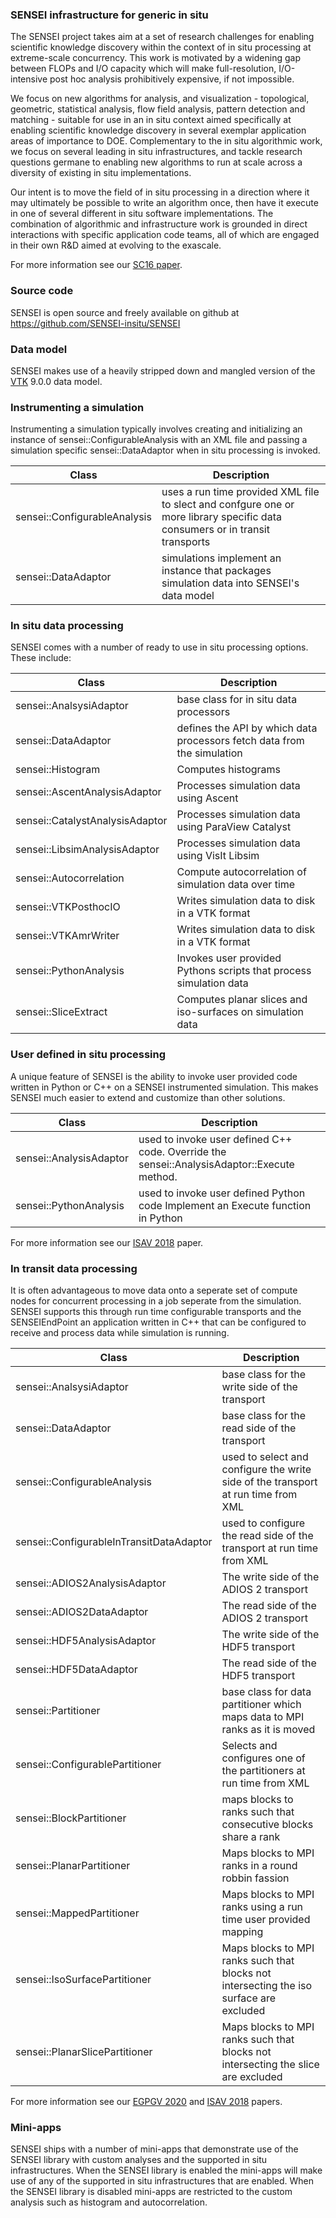 ### SENSEI infrastructure for generic in situ
The SENSEI project takes aim at a set of research challenges for enabling
scientific knowledge discovery within the context of in situ processing at
extreme-scale concurrency. This work is motivated by a widening gap between
FLOPs and I/O capacity which will make full-resolution, I/O-intensive post hoc
analysis prohibitively expensive, if not impossible.

We focus on new algorithms for analysis, and visualization - topological,
geometric, statistical analysis, flow field analysis, pattern detection and
matching - suitable for use in an in situ context aimed specifically at
enabling scientific knowledge discovery in several exemplar application areas
of importance to DOE.  Complementary to the in situ algorithmic work, we focus
on several leading in situ infrastructures, and tackle research questions
germane to enabling new algorithms to run at scale across a diversity of
existing in situ implementations.

Our intent is to move the field of in situ processing in a direction where it
may ultimately be possible to write an algorithm once, then have it execute in
one of several different in situ software implementations. The combination of
algorithmic and infrastructure work is grounded in direct interactions with
specific application code teams, all of which are engaged in their own R&D
aimed at evolving to the exascale.

For more
information see our [SC16 paper](http://dl.acm.org/citation.cfm?id=3015010).

### Source code
SENSEI is open source and freely available on github at https://github.com/SENSEI-insitu/SENSEI

### Data model
SENSEI makes use of a heavily stripped down and mangled version of the
[VTK](https://vtk.org) 9.0.0 data model.

### Instrumenting a simulation
Instrumenting a simulation typically involves creating and initializing an
instance of sensei::ConfigurableAnalysis with an XML file and passing a
simulation specific sensei::DataAdaptor when in situ processing is invoked.

| Class | Description |
| ----- | ----------- |
| sensei::ConfigurableAnalysis | uses a run time provided XML file to slect and confgure one or more library specific data consumers or in transit transports |
| sensei::DataAdaptor | simulations implement an instance that packages simulation data into SENSEI's data model |

### In situ data processing
SENSEI comes with a number of ready to use in situ processing options. These include:

| Class | Description |
| ----- | ----------- |
| sensei::AnalsysiAdaptor | base class for in situ data processors |
| sensei::DataAdaptor | defines the API by which data processors fetch data from the simulation |
| sensei::Histogram | Computes histograms |
| sensei::AscentAnalysisAdaptor | Processes simulation data using Ascent |
| sensei::CatalystAnalysisAdaptor | Processes simulation data using ParaView Catalyst |
| sensei::LibsimAnalysisAdaptor | Processes simulation data using VisIt Libsim |
| sensei::Autocorrelation | Compute autocorrelation of simulation data over time |
| sensei::VTKPosthocIO | Writes simulation data to disk in a VTK format |
| sensei::VTKAmrWriter | Writes simulation data to disk in a VTK format |
| sensei::PythonAnalysis | Invokes user provided Pythons scripts that process simulation data |
| sensei::SliceExtract | Computes planar slices and iso-surfaces on simulation data |

### User defined in situ processing
A unique feature of SENSEI is the ability to invoke user provided code written
in Python or C++ on a SENSEI instrumented simulation. This makes SENSEI much
easier to extend and customize than other solutions.

| Class | Description |
| ----- | ----------- |
| sensei::AnalysisAdaptor | used to invoke user defined C++ code. Override the sensei::AnalysisAdaptor::Execute method.  |
| sensei::PythonAnalysis | used to invoke user defined Python code Implement an Execute function in Python |

For more information see our [ISAV 2018](https://doi.org/10.1145/3281464.3281465) paper.

### In transit data processing
It is often advantageous to move data onto a seperate set of compute nodes for
concurrent processing in a job seperate from the simulation. SENSEI supports
this through run time configurable transports and the SENSEIEndPoint an
application written in C++ that can be configured to receive and process data
while simulation is running.

| Class | Description |
| ----- | ----------- |
| sensei::AnalsysiAdaptor | base class for the write side of the transport |
| sensei::DataAdaptor | base class for the read side of the transport |
| sensei::ConfigurableAnalysis | used to select and configure the write side of the transport at run time from XML |
| sensei::ConfigurableInTransitDataAdaptor | used to configure the read side of the transport at run time from XML |
| sensei::ADIOS2AnalysisAdaptor | The write side of the ADIOS 2 transport |
| sensei::ADIOS2DataAdaptor | The read side of the ADIOS 2 transport |
| sensei::HDF5AnalysisAdaptor | The write side of the HDF5 transport |
| sensei::HDF5DataAdaptor | The read side of the HDF5 transport |
| sensei::Partitioner | base class for data partitioner which maps data to MPI ranks as it is moved |
| sensei::ConfigurablePartitioner | Selects and configures one of the partitioners at run time from XML |
| sensei::BlockPartitioner | maps blocks to ranks such that consecutive blocks share a rank |
| sensei::PlanarPartitioner | Maps blocks to MPI ranks in a round robbin fassion |
| sensei::MappedPartitioner | Maps blocks to MPI ranks using a run time user provided mapping |
| sensei::IsoSurfacePartitioner | Maps blocks to MPI ranks such that blocks not intersecting the iso surface are excluded |
| sensei::PlanarSlicePartitioner | Maps blocks to MPI ranks such that blocks not intersecting the slice are excluded |

For more information see our [EGPGV 2020](https://doi.org/10.2312/pgv.20201073)
and [ISAV 2018](https://doi.org/10.1145/3364228.3364237) papers.

### Mini-apps
SENSEI ships with a number of mini-apps that demonstrate use of the SENSEI
library with custom analyses and the supported in situ infrastructures. When
the SENSEI library is enabled the mini-apps will make use of any of the
supported in situ infrastructures that are enabled. When the SENSEI library is
disabled mini-apps are restricted to the custom analysis such as histogram and
autocorrelation.
